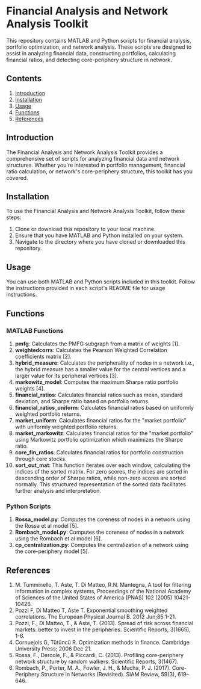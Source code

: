 # Financial Analysis and Network Analysis Toolkit

This repository contains MATLAB and Python scripts for financial analysis, portfolio optimization, and network analysis. These scripts are designed to assist in analyzing financial data, constructing portfolios, calculating financial ratios, and detecting core-periphery structure in network.

## Contents

1. [Introduction](#introduction)
2. [Installation](#installation)
3. [Usage](#usage)
4. [Functions](#functions)
5. [References](#references)

## Introduction

The Financial Analysis and Network Analysis Toolkit provides a comprehensive set of scripts for analyzing financial data and network structures. Whether you're interested in portfolio management, financial ratio calculation, or network's core-periphery structure, this toolkit has you covered.

## Installation

To use the Financial Analysis and Network Analysis Toolkit, follow these steps:

1. Clone or download this repository to your local machine.
2. Ensure that you have MATLAB and Python installed on your system.
3. Navigate to the directory where you have cloned or downloaded this repository.

## Usage

You can use both MATLAB and Python scripts included in this toolkit. Follow the instructions provided in each script's README file for usage instructions.

## Functions

### MATLAB Functions

1. **pmfg**: Calculates the PMFG subgraph from a matrix of weights [1].
2. **weightedcorrs**: Calculates the Pearson Weighted Correlation coefficients matrix [2].
3. **hybrid_measure**: Calculates the peripherality of nodes in a network i.e., the hybrid measure has a smaller value for the central vertices and a larger value for its peripheral vertices [3].
5. **markowitz_model**: Computes the maximum Sharpe ratio portfolio weights [4].
6. **financial_ratios**: Calculates financial ratios such as mean, standard deviation, and Sharpe ratio based on portfolio returns.
7. **financial_ratios_uniform**: Calculates financial ratios based on uniformly weighted portfolio returns.
8. **market_uniform**: Calculates financial ratios for the "market portfolio" with uniformly weighted portfolio returns.
9. **market_markowitz**: Calculates financial ratios for the "market portfolio" using Markowitz portfolio optimization which maximizes the Sharpe ratio.
10. **core_fin_ratios**: Calculates financial ratios for portfolio construction through core stocks.
11. **sort_out_mat**: This function iterates over each window, calculating the indices of the sorted matrix. For zero scores, the indices are sorted in descending order of Sharpe ratios, while non-zero scores are sorted normally. This structured representation of the sorted data facilitates further analysis and interpretation.

### Python Scripts

1. **Rossa_model.py**: Computes the coreness of nodes in a network using the Rossa et al model [5].
2. **Rombach_model.py**: Computes the coreness of nodes in a network using the Rombach et al model [6].
3. **cp_centralization.py**: Computes the centralization of a network using the core-periphery model [5].

## References

1. M. Tumminello, T. Aste, T. Di Matteo, R.N. Mantegna, A tool for filtering information in complex systems, Proceedings of the National Academy of Sciences of the United States of America (PNAS) 102 (2005) 10421-10426.
2. Pozzi F, Di Matteo T, Aste T. Exponential smoothing weighted correlations. The European Physical Journal B. 2012 Jun;85:1-21.
3. Pozzi, F., Di Matteo, T., & Aste, T. (2013). Spread of risk across financial markets: better to invest in the peripheries. Scientific Reports, 3(1665), 1-6.
4. Cornuejols G, Tütüncü R. Optimization methods in finance. Cambridge University Press; 2006 Dec 21.
5. Rossa, F., Dercole, F., & Piccardi, C. (2013). Profiling core-periphery network structure by random walkers. Scientific Reports, 3(1467).
6. Rombach, P., Porter, M. A., Fowler, J. H., & Mucha, P. J. (2017). Core-Periphery Structure in Networks (Revisited). SIAM Review, 59(3), 619–646.

